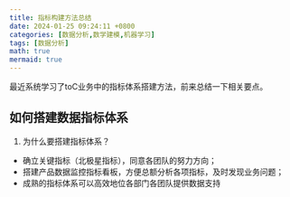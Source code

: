 ```yaml
---
title: 指标构建方法总结
date: 2024-01-25 09:24:11 +0800
categories: [数据分析,数学建模,机器学习]
tags: [数据分析]
math: true
mermaid: true
---
```


最近系统学习了toC业务中的指标体系搭建方法，前来总结一下相关要点。

## 如何搭建数据指标体系
1. 为什么要搭建指标体系？
+ 确立关键指标（北极星指标），同意各团队的努力方向；
+ 搭建产品数据监控指标看板，方便总额分析各项指标，及时发现业务问题；
+ 成熟的指标体系可以高效地位各部门各团队提供数据支持


